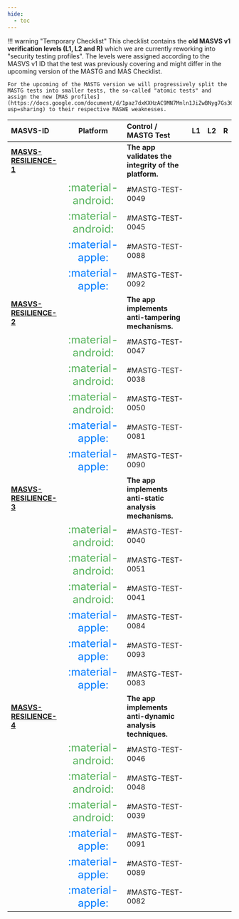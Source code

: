 ```yaml
---
hide:
  - toc
---
```


!!! warning "Temporary Checklist"
    This checklist contains the **old MASVS v1 verification levels (L1, L2 and R)** which we are currently reworking into "security testing profiles". The levels were assigned according to the MASVS v1 ID that the test was previously covering and might differ in the upcoming version of the MASTG and MAS Checklist.

    For the upcoming of the MASTG version we will progressively split the MASTG tests into smaller tests, the so-called "atomic tests" and assign the new [MAS profiles](https://docs.google.com/document/d/1paz7dxKXHzAC9MN7Mnln1JiZwBNyg7Gs364AJ6KudEs/edit?usp=sharing) to their respective MASWE weaknesses.
| MASVS-ID                                                     |                                                                     Platform                                                                      | Control / MASTG Test                                                                                          |  L1  |  L2  |                                         R                                         |
|:-------------------------------------------------------------|:-------------------------------------------------------------------------------------------------------------------------------------------------:|:--------------------------------------------------------------------------------------------------------------|:----:|:----:|:---------------------------------------------------------------------------------:|
| **[MASVS-RESILIENCE-1](/MASVS/controls/MASVS-RESILIENCE-1)** |                                                                                                                                                   | **The app validates the integrity of the platform.**                                                          |      |      |                                                                                   |
|                                                              | <span style="font-size: x-large; color: #54b259;" title="Android"> :material-android: </span><span style="display: none;">platform:android</span> | #MASTG-TEST-0049                           |      |      | <span class="mas-dot-orange"></span><span style="display: none;">profile:R</span> |
|                                                              | <span style="font-size: x-large; color: #54b259;" title="Android"> :material-android: </span><span style="display: none;">platform:android</span> | #MASTG-TEST-0045                               |      |      | <span class="mas-dot-orange"></span><span style="display: none;">profile:R</span> |
|                                                              |      <span style="font-size: x-large; color: #007aff;" title="iOS"> :material-apple: </span><span style="display: none;">platform:ios</span>      | #MASTG-TEST-0088                              |      |      | <span class="mas-dot-orange"></span><span style="display: none;">profile:R</span> |
|                                                              |      <span style="font-size: x-large; color: #007aff;" title="iOS"> :material-apple: </span><span style="display: none;">platform:ios</span>      | #MASTG-TEST-0092                               |      |      | <span class="mas-dot-orange"></span><span style="display: none;">profile:R</span> |
| **[MASVS-RESILIENCE-2](/MASVS/controls/MASVS-RESILIENCE-2)** |                                                                                                                                                   | **The app implements anti-tampering mechanisms.**                                                             |      |      |                                                                                   |
|                                                              | <span style="font-size: x-large; color: #54b259;" title="Android"> :material-android: </span><span style="display: none;">platform:android</span> | #MASTG-TEST-0047                        |      |      | <span class="mas-dot-orange"></span><span style="display: none;">profile:R</span> |
|                                                              | <span style="font-size: x-large; color: #54b259;" title="Android"> :material-android: </span><span style="display: none;">platform:android</span> | #MASTG-TEST-0038          |      |      | <span class="mas-dot-orange"></span><span style="display: none;">profile:R</span> |
|                                                              | <span style="font-size: x-large; color: #54b259;" title="Android"> :material-android: </span><span style="display: none;">platform:android</span> | #MASTG-TEST-0050                     |      |      | <span class="mas-dot-orange"></span><span style="display: none;">profile:R</span> |
|                                                              |      <span style="font-size: x-large; color: #007aff;" title="iOS"> :material-apple: </span><span style="display: none;">platform:ios</span>      | #MASTG-TEST-0081              |      |      | <span class="mas-dot-orange"></span><span style="display: none;">profile:R</span> |
|                                                              |      <span style="font-size: x-large; color: #007aff;" title="iOS"> :material-apple: </span><span style="display: none;">platform:ios</span>      | #MASTG-TEST-0090                            |      |      | <span class="mas-dot-orange"></span><span style="display: none;">profile:R</span> |
| **[MASVS-RESILIENCE-3](/MASVS/controls/MASVS-RESILIENCE-3)** |                                                                                                                                                   | **The app implements anti-static analysis mechanisms.**                                                       |      |      |                                                                                   |
|                                                              | <span style="font-size: x-large; color: #54b259;" title="Android"> :material-android: </span><span style="display: none;">platform:android</span> | #MASTG-TEST-0040                        |      |      | <span class="mas-dot-orange"></span><span style="display: none;">profile:R</span> |
|                                                              | <span style="font-size: x-large; color: #54b259;" title="Android"> :material-android: </span><span style="display: none;">platform:android</span> | #MASTG-TEST-0051                                  |      |      | <span class="mas-dot-orange"></span><span style="display: none;">profile:R</span> |
|                                                              | <span style="font-size: x-large; color: #54b259;" title="Android"> :material-android: </span><span style="display: none;">platform:android</span> | #MASTG-TEST-0041 |      |      | <span class="mas-dot-orange"></span><span style="display: none;">profile:R</span> |
|                                                              |      <span style="font-size: x-large; color: #007aff;" title="iOS"> :material-apple: </span><span style="display: none;">platform:ios</span>      | #MASTG-TEST-0084     |      |      | <span class="mas-dot-orange"></span><span style="display: none;">profile:R</span> |
|                                                              |      <span style="font-size: x-large; color: #007aff;" title="iOS"> :material-apple: </span><span style="display: none;">platform:ios</span>      | #MASTG-TEST-0093                                      |      |      | <span class="mas-dot-orange"></span><span style="display: none;">profile:R</span> |
|                                                              |      <span style="font-size: x-large; color: #007aff;" title="iOS"> :material-apple: </span><span style="display: none;">platform:ios</span>      | #MASTG-TEST-0083                            |      |      | <span class="mas-dot-orange"></span><span style="display: none;">profile:R</span> |
| **[MASVS-RESILIENCE-4](/MASVS/controls/MASVS-RESILIENCE-4)** |                                                                                                                                                   | **The app implements anti-dynamic analysis techniques.**                                                      |      |      |                                                                                   |
|                                                              | <span style="font-size: x-large; color: #54b259;" title="Android"> :material-android: </span><span style="display: none;">platform:android</span> | #MASTG-TEST-0046                     |      |      | <span class="mas-dot-orange"></span><span style="display: none;">profile:R</span> |
|                                                              | <span style="font-size: x-large; color: #54b259;" title="Android"> :material-android: </span><span style="display: none;">platform:android</span> | #MASTG-TEST-0048          |      |      | <span class="mas-dot-orange"></span><span style="display: none;">profile:R</span> |
|                                                              | <span style="font-size: x-large; color: #54b259;" title="Android"> :material-android: </span><span style="display: none;">platform:android</span> | #MASTG-TEST-0039                |      |      | <span class="mas-dot-orange"></span><span style="display: none;">profile:R</span> |
|                                                              |      <span style="font-size: x-large; color: #007aff;" title="iOS"> :material-apple: </span><span style="display: none;">platform:ios</span>      | #MASTG-TEST-0091              |      |      | <span class="mas-dot-orange"></span><span style="display: none;">profile:R</span> |
|                                                              |      <span style="font-size: x-large; color: #007aff;" title="iOS"> :material-apple: </span><span style="display: none;">platform:ios</span>      | #MASTG-TEST-0089                         |      |      | <span class="mas-dot-orange"></span><span style="display: none;">profile:R</span> |
|                                                              |      <span style="font-size: x-large; color: #007aff;" title="iOS"> :material-apple: </span><span style="display: none;">platform:ios</span>      | #MASTG-TEST-0082                    |      |      | <span class="mas-dot-orange"></span><span style="display: none;">profile:R</span> |

<br><br>
